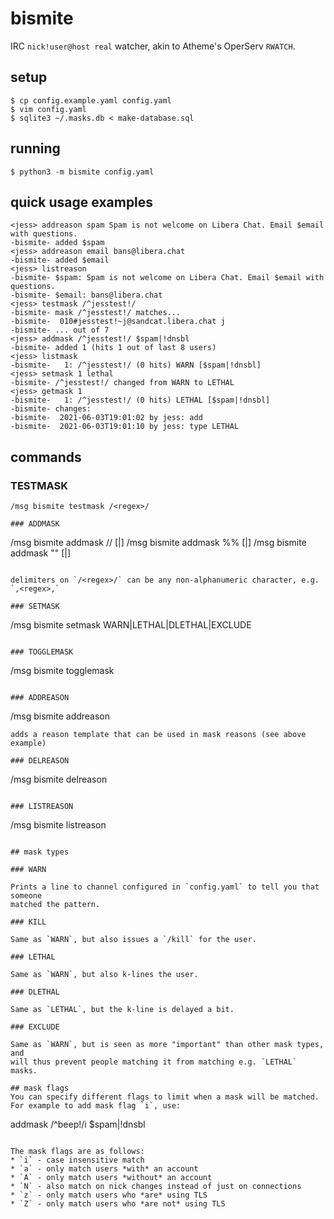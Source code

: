 # bismite

IRC `nick!user@host real` watcher, akin to Atheme's OperServ `RWATCH`.

## setup

```
$ cp config.example.yaml config.yaml
$ vim config.yaml
$ sqlite3 ~/.masks.db < make-database.sql
```

## running

```
$ python3 -m bismite config.yaml
```

## quick usage examples

```
<jess> addreason spam Spam is not welcome on Libera Chat. Email $email with questions.
-bismite- added $spam
<jess> addreason email bans@libera.chat
-bismite- added $email
<jess> listreason
-bismite- $spam: Spam is not welcome on Libera Chat. Email $email with questions.
-bismite- $email: bans@libera.chat
<jess> testmask /^jesstest!/
-bismite- mask /^jesstest!/ matches...
-bismite-  010#jesstest!~j@sandcat.libera.chat j
-bismite- ... out of 7
<jess> addmask /^jesstest!/ $spam|!dnsbl
-bismite- added 1 (hits 1 out of last 8 users)
<jess> listmask
-bismite-   1: /^jesstest!/ (0 hits) WARN [$spam|!dnsbl]
<jess> setmask 1 lethal
-bismite- /^jesstest!/ changed from WARN to LETHAL
<jess> getmask 1
-bismite-   1: /^jesstest!/ (0 hits) LETHAL [$spam|!dnsbl]
-bismite- changes:
-bismite-  2021-06-03T19:01:02 by jess: add
-bismite-  2021-06-03T19:01:10 by jess: type LETHAL
```

## commands

### TESTMASK
```
/msg bismite testmask /<regex>/

### ADDMASK
```
/msg bismite addmask /<regex>/ <reason>[|<oper reason>]
/msg bismite addmask %<glob>% <reason>[|<oper reason>]
/msg bismite addmask "<substring>" <reason>[|<oper reason>]
```

delimiters on `/<regex>/` can be any non-alphanumeric character, e.g.
`,<regex>,`

### SETMASK
```
/msg bismite setmask <id> WARN|LETHAL|DLETHAL|EXCLUDE
```

### TOGGLEMASK
```
/msg bismite togglemask <id>
```

### ADDREASON
```
/msg bismite addreason <alias> <text>
```
adds a reason template that can be used in mask reasons (see above example)

### DELREASON
```
/msg bismite delreason <alias>
```

### LISTREASON
```
/msg bismite listreason
```

## mask types

### WARN

Prints a line to channel configured in `config.yaml` to tell you that someone
matched the pattern.

### KILL

Same as `WARN`, but also issues a `/kill` for the user.

### LETHAL

Same as `WARN`, but also k-lines the user.

### DLETHAL

Same as `LETHAL`, but the k-line is delayed a bit.

### EXCLUDE

Same as `WARN`, but is seen as more "important" than other mask types, and
will thus prevent people matching it from matching e.g. `LETHAL` masks.

## mask flags
You can specify different flags to limit when a mask will be matched. For example to add mask flag `i`, use:

```
addmask /^beep!/i $spam|!dnsbl
```

The mask flags are as follows:
* `i` - case insensitive match
* `a` - only match users *with* an account
* `A` - only match users *without* an account
* `N` - also match on nick changes instead of just on connections
* `z` - only match users who *are* using TLS
* `Z` - only match users who *are not* using TLS
